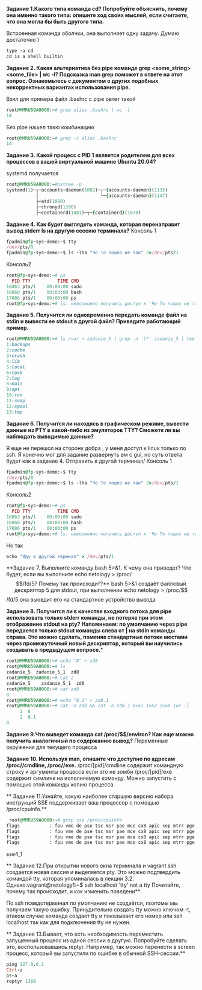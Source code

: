 **Задание 1.Какого типа команда cd? Попробуйте объяснить, почему она именно такого типа: опишите ход своих мыслей, если считаете, что она могла бы быть другого типа.**

Встроенная команда оболчки, она выполняет одну задачу. Думаю достаточно )
```ruby
type -a cd
cd is a shell builtin
```

**Задание 2. Какая альтернатива без pipe команде grep <some_string> <some_file> | wc -l?
Подсказка
man grep поможет в ответе на этот вопрос.
Ознакомьтесь с документом о других подобных некорректных вариантах использования pipe.**

Взял для примера файл .bashrc c pipe овтет такой

```ruby
root@MMRU59A0000:~# grep alias .bashrc | wc -l
14
```
Без pipe нашел такю комбинацию

```ruby
root@MMRU59A0000:~# grep -c alias .bashrc
14
```

**Задание 3. Какой процесс с PID 1 является родителем для всех процессов в вашей виртуальной машине Ubuntu 20.04?**

systemd получается 

```ruby
root@MMRU59A0000:~#pstree -p
systemd(1)─┬─accounts-daemon(1082)─┬─{accounts-daemon}(1135)
           │                       └─{accounts-daemon}(1147)
           ├─atd(1080)
           ├─chronyd(1390)
           ├─containerd(1481)─┬─{containerd}(1678)
```


**Задание 4. Как будет выглядеть команда, которая перенаправит вывод stderr ls на другую сессию терминала?**
Консоль 1 
```ruby
fpadmin@fp-sys-demo:~$ tty
/dev/pts/0
fpadmin@fp-sys-demo:~$ ls -lha "Чо То пошло не так" 2>/dev/pts/1
```
Консоль2 
```ruby
root@fp-sys-demo:~# ps
  PID TTY          TIME CMD
16863 pts/1    00:00:00 sudo
16868 pts/1    00:00:00 bash
17086 pts/1    00:00:00 ps
root@fp-sys-demo:~# ls: невозможно получить доступ к 'Чо То пошло не так': Нет такого файла или каталога
```

**Задание 5. Получится ли одновременно передать команде файл на stdin и вывести ее stdout в другой файл? Приведите работающий пример.**
```ruby
root@MMRU59A0000:~# ls /var > zadanie_5 | grep -n 'l*' zadanie_5 | tee zadanie_5_1
1:backups
2:cache
3:crash
4:lib
5:local
6:lock
7:log
8:mail
9:opt
10:run
11:snap
12:spool
13:tmp
```

**Задание 6. Получится ли находясь в графическом режиме, вывести данные из PTY в какой-либо из эмуляторов TTY? Сможете ли вы наблюдать выводимые данные?**

Я еще не перешол на сторону добра , у меня доступ к linux только по ssh. Я конечно мог для задание развернуть вм с gui, но суть ответа будет как в задание 4. Отправить в другой терминал/
Консоль 1 
```ruby
fpadmin@fp-sys-demo:~$ tty
/dev/pts/0
fpadmin@fp-sys-demo:~$ ls -lha "Чо То пошло не так" 2>/dev/pts/1
```
Консоль2 
```ruby
root@fp-sys-demo:~# ps
  PID TTY          TIME CMD
16863 pts/1    00:00:00 sudo
16868 pts/1    00:00:00 bash
17086 pts/1    00:00:00 ps
root@fp-sys-demo:~# ls: невозможно получить доступ к 'Чо То пошло не так': Нет такого файла или каталога
```
Но так
```ruby
echo "Иду в другой термнал" > /dev/pts/1
```

**Задание 7. Выполните команду bash 5>&1. К чему она приведет? Что будет, если вы выполните echo netology > /proc/$$/fd/5? Почему так происходит?**
bash 5>&1 создаёт файловый дескриптор 5 для stdout, при выполнении echo netology > /proc/$$/fd/5 она выовдит его на стандартное устройство вывода

**Задание 8. Получится ли в качестве входного потока для pipe использовать только stderr команды, не потеряв при этом отображение stdout на pty?
Напоминаем: по умолчанию через pipe передается только stdout команды слева от | на stdin команды справа. Это можно сделать, поменяв стандартные потоки местами через промежуточный новый дескриптор, который вы научились создавать в предыдущем вопросе.***
```ruby
root@MMRU59A0000:~# echo "8" > zd8
root@MMRU59A0000:~# ls
zadanie_5  zadanie_5_1  zd8
root@MMRU59A0000:~# cat z
zadanie_5    zadanie_5_1  zd8
root@MMRU59A0000:~# cat zd8
8
root@MMRU59A0000:~# echo "8.1" > zd8.1
root@MMRU59A0000:~# cat -n zd8 && cat -n zd8.1 6>&1 1>&2 2>&6 |wc -l
     1  8
     1  8.1
0
```

**Задание 9.Что выведет команда cat /proc/$$/environ? Как еще можно получить аналогичный по содержанию вывод?**
Переменные  окружения для  текущего процесса

**Задание 10. Используя man, опишите что доступно по адресам /proc/<PID>/cmdline, /proc/<PID>/exe.**
/proc/[pid]/cmdline содержит командную строку и аргументы процесса если это не зомби /proc/[pid]/exe содержит симлинк на исполняемую команду. Можно запустить с помощью этой команды копию процесса. 

** Задание 11.Узнайте, какую наиболее старшую версию набора инструкций SSE поддерживает ваш процессор с помощью /proc/cpuinfo.**
 ```ruby         
  root@MMRU59A0000:~# grep sse /proc/cpuinfo
flags           : fpu vme de pse tsc msr pae mce cx8 apic sep mtrr pge mca cmov pat pse36 clflush mmx fxsr sse sse2 ss ht syscall nx pdpe1gb rdtscp lm constant_tsc rep_good nopl xtopology tsc_reliable nonstop_tsc cpuid pni pclmulqdq ssse3 fma cx16 pcid sse4_1 sse4_2 movbe popcnt aes xsave avx f16c rdrand hypervisor lahf_lm abm 3dnowprefetch invpcid_single ssbd ibrs ibpb stibp ibrs_enhanced fsgsbase bmi1 avx2 smep bmi2 erms invpcid avx512f avx512dq rdseed adx smap avx512ifma clflushopt avx512cd sha_ni avx512bw avx512vl xsaveopt xsavec xgetbv1 xsaves avx512vbmi umip avx512_vbmi2 gfni vaes vpclmulqdq avx512_vnni avx512_bitalg avx512_vpopcntdq rdpid fsrm flush_l1d arch_capabilities
flags           : fpu vme de pse tsc msr pae mce cx8 apic sep mtrr pge mca cmov pat pse36 clflush mmx fxsr sse sse2 ss ht syscall nx pdpe1gb rdtscp lm constant_tsc rep_good nopl xtopology tsc_reliable nonstop_tsc cpuid pni pclmulqdq ssse3 fma cx16 pcid sse4_1 sse4_2 movbe popcnt aes xsave avx f16c rdrand hypervisor lahf_lm abm 3dnowprefetch invpcid_single ssbd ibrs ibpb stibp ibrs_enhanced fsgsbase bmi1 avx2 smep bmi2 erms invpcid avx512f avx512dq rdseed adx smap avx512ifma clflushopt avx512cd sha_ni avx512bw avx512vl xsaveopt xsavec xgetbv1 xsaves avx512vbmi umip avx512_vbmi2 gfni vaes vpclmulqdq avx512_vnni avx512_bitalg avx512_vpopcntdq rdpid fsrm flush_l1d arch_capabilities
flags           : fpu vme de pse tsc msr pae mce cx8 apic sep mtrr pge mca cmov pat pse36 clflush mmx fxsr sse sse2 ss ht syscall nx pdpe1gb rdtscp lm constant_tsc rep_good nopl xtopology tsc_reliable nonstop_tsc cpuid pni pclmulqdq ssse3 fma cx16 pcid sse4_1 sse4_2 movbe popcnt aes xsave avx f16c rdrand hypervisor lahf_lm abm 3dnowprefetch invpcid_single ssbd ibrs ibpb stibp ibrs_enhanced fsgsbase bmi1 avx2 smep bmi2 erms invpcid avx512f avx512dq rdseed adx smap avx512ifma clflushopt avx512cd sha_ni avx512bw avx512vl xsaveopt xsavec xgetbv1 xsaves avx512vbmi umip avx512_vbmi2 gfni vaes vpclmulqdq avx512_vnni avx512_bitalg avx512_vpopcntdq rdpid fsrm flush_l1d arch_capabilities
flags           : fpu vme de pse tsc msr pae mce cx8 apic sep mtrr pge mca cmov pat pse36 clflush mmx fxsr sse sse2 ss ht syscall nx pdpe1gb rdtscp lm constant_tsc rep_good nopl xtopology tsc_reliable nonstop_tsc cpuid pni pclmulqdq ssse3 fma cx16 pcid sse4_1 sse4_2 movbe popcnt aes xsave avx f16c rdrand hypervisor lahf_lm abm 3dnowprefetch invpcid_single ssbd ibrs ibpb stibp ibrs_enhanced fsgsbase bmi1 avx2 smep bmi2 erms invpcid avx512f avx512dq rdseed adx smap avx512ifma clflushopt avx512cd sha_ni avx512bw avx512vl xsaveopt xsavec xgetbv1 xsaves avx512vbmi umip avx512_vbmi2 gfni vaes vpclmulqdq avx512_vnni avx512_bitalg avx512_vpopcntdq rdpid fsrm flush_l1d arch_capabilities
```         
sse4_1

** Задание 12.При открытии нового окна терминала и vagrant ssh создается новая сессия и выделяется pty.
Это можно подтвердить командой tty, которая упоминалась в лекции 3.2.
Однако:vagrant@netology1:~$ ssh localhost 'tty'
not a tty
Почитайте, почему так происходит, и как изменить поведени**

По ssh псевдотерминал по умолчанию не создаётся, поэтомы мы получаем такую ошибку. Принудительно создать tty можно ключом -t, втаком случае команда создает tty и показывает его номер или ssh localhost так как для подключения tty не нужен.
           
           
** Задание 13.Бывает, что есть необходимость переместить запущенный процесс из одной сессии в другую. Попробуйте сделать это, воспользовавшись reptyr. Например, так можно перенести в screen процесс, который вы запустили по ошибке в обычной SSH-сессии.**
```ruby           
ping 127.0.0.1
Ctrl-z
ps-a
reptyr 1360
```
